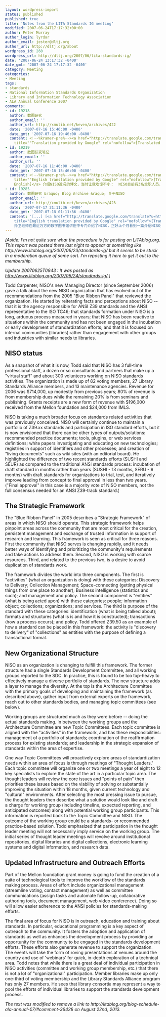 ```yaml
---
layout: wordpress-import
status: published
published: true
title: 'Notes from the LITA Standards IG meeting'
modified: 2007-06-24T17:17:32+00:00
author: Peter Murray
author_login: lyrdor
author_email: jester@dltj.org
author_url: http://dltj.org/about
wordpress_id: 260
wordpress_url: http://dltj.org/2007/06/lita-standards-ig/
date: '2007-06-24 13:17:32 -0400'
date_gmt: '2007-06-24 17:17:32 -0400'
category: Meeting
categories:
- Meeting
tags:
- standards
- National Information Standards Organization
- Library and Information Technology Association
- ALA Annual Conference 2007
comments:
- id: 19218
  author: 数图研究
  author_email: ''
  author_url: http://xmulib.net/keven/archives/422
  date: '2007-07-16 15:46:00 -0400'
  date_gmt: '2007-07-16 19:46:00 -0400'
  content: <!--%kramer-pre%--><a href="http://translate.google.com/translate?u=http://xmulib.net/keven/archives/422"
    title=""Translation provided by Google" rel="nofollow">[Translated to English]</a>    孙卫老师在最近万方的数字图书馆讲座中专门介绍了NISO，正好上个月看到一篇介绍NISO近况的博文，当时让我吃惊不小：   NISO目前有3名全职人员，十几位咨询专家作为&rdquo;虚拟职员&rdquo;，300多位志愿者参与各类标准化活动。该机构有82位投票委员，27和图书馆标准<!--%kramer-post%-->
- id: 19219
  author: 数图研究笔记
  author_email: ''
  author_url: ''
  date: '2007-07-16 11:46:00 -0400'
  date_gmt: '2007-07-16 15:46:00 -0400'
  content: <!--%kramer-pre%--><a href="http://translate.google.com/translate?u=http://www.dlresearch.cn/keven/index.php/archives/451"
    title=""English translation provided by Google" rel="nofollow">[Translated to
    English]</a> 介绍NISO近况的博文，当时让我吃惊不小：  NISO目前有3名全职人员，十几位咨询专家作为&ldquo;虚拟职员&rdquo;，300多位志愿者参与各类标准化活动。该机构有82位投票委员，27和图书馆标准<!--%kramer-post%-->
- id: 19285
  author: 数图研究 &raquo; Blog Archive &raquo; 关于NISO
  author_email: ''
  author_url: http://xmulib.net/keven/archives/423
  date: '2007-07-17 21:11:36 -0400'
  date_gmt: '2007-07-18 01:11:36 -0400'
  content: '[...] [<a href="http://translate.google.com/translate?u=http://xmulib.net/keven/archives/423"
    title="English translation provided by Google" rel="nofollow">[Translated to English]</a>]
    孙卫老师在最近万方的数字图书馆讲座中专门介绍了NISO，正好上个月看到一篇介绍NISO近况的博文，当时让我吃惊不小： [...]'
---
```

<p><i>[Aside:  I'm not quite sure what the procedure is for posting on LITAblog.org.  This report was posted there last night to appear at something like http://www.litablog.org/2007/06/23/standards-ig/ but it seems to be <span class="removed_link" title="http://litablog.org/blog-schedule-ala-annual-07/#comment-36428">stuck in a moderation queue of some sort</span>.  I'm reposting it here to get it out to the membership.</i></p>
<p><i>Update 20070625T0943 : It was posted as <a href="http://www.litablog.org/2007/06/23/standards-ig/" title="Notes from the LITA Standards IG meeting&#039; on LITA Blog">http://www.litablog.org/2007/06/24/standards-ig/</a>.]</i></p>
<p>Todd Carpenter, NISO's new Managing Director (since September 2006) gave a talk about the new NISO organization that has evolved out of the recommendations from the 2005 "Blue Ribbon Panel" that reviewed the organization.  He started by reiterating facts and perceptions about NISO -- that it is the agency responsible for ANSI Z39 standards and the ANSI representative to the ISO TC46; that standards formation under NISO is a long, arduous process measured in years; that NISO has been reactive to situations within the community and has not been engaged in the incubation or early development of standardization efforts; and that it is focused on internal communities (libraries) rather than engagement with other groups and industries with similar needs to libraries.</p>
<h2>NISO status</h2>
<p>As a snapshot of what it is now, Todd said that NISO has 3 full-time professional staff, a dozen or so consultants and partners that make up a "virtual staff" and about 300 volunteers working on NISO standards activities.  The organization is made up of 82 voting members, 27 Library Standards Alliance members, and 13 maintenance agencies.  Revenue for 2006 was $714,000, up modestly from previous years; 80% of revenue is from membership dues while the remaining 20% is from seminars and publishing.  Grants receipts are a new form of revenue with $196,000 received from the Mellon foundation and $24,000 from IMLS.</p>
<p>NISO is taking a much broader focus on standards related activities that was previously conceived.  NISO will certainly continue to maintain a portfolio of Z39.xx standards and participation in ISO standard efforts, but it is now envisioned that there can be other types of outputs/solutions:  recommended practice documents; tools, plugins, or web services definitions; white papers investigating and educating on new technologies; registries in support of identifiers and other processes; and creation of "living documents" such as wiki sites (with an editorial board).  He highlighted the difference of two recent standards efforts (SUSHI and SEUR) as compared to the traditional ANSI standards process:  incubation of draft standard in months rather than years (SUSHI - 13 months, SERU - 9 months) with draft standards for organizations to trial, test, and iteratively improve leading from concept to final approval in less than two years.  ("Final approval" in this case is a majority vote of NISO members, not the full consensus needed for an ANSI Z39-track standard.)</p>
<h2>The Strategic Framework</h2>
<p>The "Blue Ribbon Panel" in 2005 describes a "Strategic Framework" of areas in which NISO should operate.  This strategic framework helps pinpoint areas across the community that are most critical for the creation, persistent management and exchange of trusted information in support of research and learning.  This framework is seen as critical for three reasons.  First the community that NISO serves is changing rapidly, and it needs better ways of identifying and prioritizing the community's requirements and take actions to address them.  Second, NISO is working with scarce resources.  Third, and related to the previous two, is a desire to avoid duplication of standards work.</p>
<p>The framework divides the world into three components.  The first is "activities" (what an organization is doing) with these categories:  Discovery to Delivery; Collection Management; Space-connecting (getting physical things from one place to another); Business intelligence (statistics and such); and management and policy.  The second component is "entities" (what is being acted upon) with these categories:  people; information object; collections; organizations; and services.  The third is purpose of the standard with these categories:  identification (what is being talked about); formats and structures (what is is and how it is constructed); transactions (how a process occurs); and policy.  Todd offered Z39.50 as an example of how a standard can be placed in this framework:  the activity is "discovery to delivery" of "collections" as entities with the purpose of defining a transactional format.</p>
<h2>New Organizational Structure</h2>
<p>NISO as an organization is changing to fulfill this framework.  The former structure had a single Standards Development Committee, and all working groups reported to the SDC.  In practice, this is found to be too top-heavy to effectively manage a diverse portfolio of standards.  The new structure adds a layer to manage the diversity.  At the top is the Architecture Committee with the primary goals of developing and maintaining the framework (as described above), gather input from external experts on the framework, reach out to other standards bodies, and managing topic committees (see below).</p>
<p>Working groups are structured much as they were before -- doing the actual standards making.  In between the working groups and the Architecture Committee are new Topic Committees.  Each topic committee is aligned with the "activities" in the framework, and has these responsibilities:  management of a portfolio of standards; coordination of the reaffirmation process for existing standards; and leadership in the strategic expansion of standards within the area of expertise.</p>
<p>One way Topic Committees will proactively explore areas of standardization needs within an area of focus is through meetings of "Thought Leaders."  Each topic committee will organize one or two meetings a year of eight to 12 key specialists to explore the state of the art in a particular topic area. The thought leaders will review the core issues and "points of pain" then priorities these issues based on the viability of solving or substantially improving the situation within 18 months, given current technology and "cultural" environments.  After selecting the most pressing issue to pursue, the thought leaders then describe what a solution would look like and draft a charge for working group (including timeline, expected reporting, and anticipated outcomes) along with potential working group participants.  This information is reported back to the Topic Committee and NISO.  The outcome of the working group could be a standards- or recommended practice-based solution.  Todd emphasized that participation in the thought leader meeting will not necessarily imply service on the working group.  The initial series of thought leader meetings will revolve around institutional repositories, digital libraries and digital collections, electronic learning systems and digital information, and research data.</p>
<h2>Updated Infrastructure and Outreach Efforts</h2>
<p>Part of the Mellon foundation grant money is going to fund the creation of a suite of technological tools to improve the workflow of the standards making process.  Areas of effort include organizational management (streamline voting, contact management) as well as committee communications (assign tasks and automate follow-up, collaborative authoring tools, document management, web video conference).  Doing so will allow easier adherence to the ANSI policies for standards-making efforts.</p>
<p>The final area of focus for NISO is in outreach, education and training about standards.  In particular, educational programming is a key aspect of outreach to the community.  It fosters the adoption and application of standards as well as enhances the development process by providing an opportunity for the community to be engaged in the standards development efforts.  These efforts also generate revenue to support the organization.  The events will take the form of roving presentations at venues around the country and use of 'webinars' for quick, in-depth exploration of a technical area.  Todd notes that while there is a great deal of individual participation in NISO activities (committee and working group membership, etc.) that there is not a lot of "organizational" participation.  Member libraries make up only one-third of voting membership and the Library Standards Alliance program has only 27 members.  He sees that library consortia may represent a way to pool the efforts of individual libraries to support the standards development process.
<p style="padding:0;margin:0;font-style:italic;" class="removed_link">The text was modified to remove a link to http://litablog.org/blog-schedule-ala-annual-07/#comment-36428 on August 22nd, 2013.</p>
